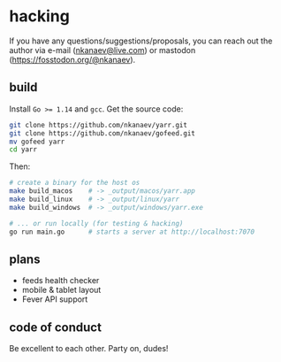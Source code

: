 # hacking

If you have any questions/suggestions/proposals,
you can reach out the author via e-mail (nkanaev@live.com)
or mastodon (https://fosstodon.org/@nkanaev).

## build

Install `Go >= 1.14` and `gcc`. Get the source code:

```sh
git clone https://github.com/nkanaev/yarr.git
git clone https://github.com/nkanaev/gofeed.git
mv gofeed yarr
cd yarr
```

Then:

```sh
# create a binary for the host os
make build_macos    # -> _output/macos/yarr.app
make build_linux    # -> _output/linux/yarr
make build_windows  # -> _output/windows/yarr.exe

# ... or run locally (for testing & hacking)
go run main.go      # starts a server at http://localhost:7070
```

## plans

- feeds health checker
- mobile & tablet layout
- Fever API support

## code of conduct

Be excellent to each other. Party on, dudes!
